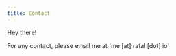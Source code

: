 ```yaml
---
title: Contact
---
```


Hey there!

For any contact, please email me at \`me [at] rafal [dot] io\`
<!--If you are a geek like me, here is the email in lambda calculus: (&#955;xy.mexrafalyio)@.-->

